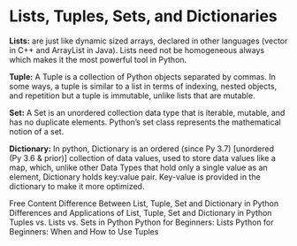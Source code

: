 # Lists, Tuples, Sets, and Dictionaries

**Lists:** are just like dynamic sized arrays, declared in other languages (vector in C++ and ArrayList in Java). Lists need not be homogeneous always which makes it the most powerful tool in Python.

**Tuple:** A Tuple is a collection of Python objects separated by commas. In some ways, a tuple is similar to a list in terms of indexing, nested objects, and repetition but a tuple is immutable, unlike lists that are mutable.

**Set:** A Set is an unordered collection data type that is iterable, mutable, and has no duplicate elements. Python’s set class represents the mathematical notion of a set.

**Dictionary:** In python, Dictionary is an ordered (since Py 3.7) [unordered (Py 3.6 & prior)] collection of data values, used to store data values like a map, which, unlike other Data Types that hold only a single value as an element, Dictionary holds key:value pair. Key-value is provided in the dictionary to make it more optimized.

<ResourceGroupTitle>Free Content</ResourceGroupTitle>
<BadgeLink colorScheme='red' badgeText='Watch' href='https://www.youtube.com/watch?v=n0krwG38SHI'>Difference Between List, Tuple, Set and Dictionary in Python</BadgeLink>
<BadgeLink colorScheme='yellow' badgeText='Read' href='https://www.geeksforgeeks.org/differences-and-applications-of-list-tuple-set-and-dictionary-in-python/'>Differences and Applications of List, Tuple, Set and Dictionary in Python</BadgeLink>
<BadgeLink colorScheme='yellow' badgeText='Read' href='https://jerrynsh.com/tuples-vs-lists-vs-sets-in-python/'>Tuples vs. Lists vs. Sets in Python</BadgeLink>
<BadgeLink colorScheme='yellow' badgeText='Read' href='https://thenewstack.io/python-for-beginners-lists/'>Python for Beginners: Lists</BadgeLink>
<BadgeLink colorScheme='yellow' badgeText='Read' href='https://thenewstack.io/python-for-beginners-when-and-how-to-use-tuples/'>Python for Beginners: When and How to Use Tuples</BadgeLink>
